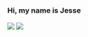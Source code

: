 ### Hi, my name is Jesse
<img align="center" src="https://github-readme-stats.vercel.app/api?username=Mr-Bossman"/>
<img style="display:none;" align="center" src="https://mr-bossman.github.io/Mr-Bossman/joke.svg"/>
<img align="center" src="https://github-readme-stats.vercel.app/api/top-langs/?username=Mr-Bossman&layout=compact&theme=buefy&hide_border=true" />
